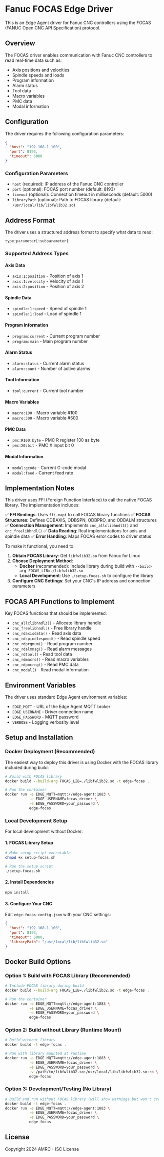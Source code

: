 # Fanuc FOCAS Edge Driver

This is an Edge Agent driver for Fanuc CNC controllers using the FOCAS
(FANUC Open CNC API Specification) protocol.

## Overview

The FOCAS driver enables communication with Fanuc CNC controllers to
read real-time data such as:
- Axis positions and velocities
- Spindle speeds and loads
- Program information
- Alarm status
- Tool data
- Macro variables
- PMC data
- Modal information

## Configuration

The driver requires the following configuration parameters:

```json
{
  "host": "192.168.1.100",
  "port": 8193,
  "timeout": 5000
}
```

### Configuration Parameters

- `host` (required): IP address of the Fanuc CNC controller
- `port` (optional): FOCAS port number (default: 8193)
- `timeout` (optional): Connection timeout in milliseconds (default: 5000)
- `libraryPath` (optional): Path to FOCAS library (default: `/usr/local/lib/libfwlib32.so`)

## Address Format

The driver uses a structured address format to specify what data to read:

```
type:parameter[:subparameter]
```

### Supported Address Types

#### Axis Data
- `axis:1:position` - Position of axis 1
- `axis:1:velocity` - Velocity of axis 1
- `axis:2:position` - Position of axis 2

#### Spindle Data
- `spindle:1:speed` - Speed of spindle 1
- `spindle:1:load` - Load of spindle 1

#### Program Information
- `program:current` - Current program number
- `program:main` - Main program number

#### Alarm Status
- `alarm:status` - Current alarm status
- `alarm:count` - Number of active alarms

#### Tool Information
- `tool:current` - Current tool number

#### Macro Variables
- `macro:100` - Macro variable #100
- `macro:500` - Macro variable #500

#### PMC Data
- `pmc:R100:byte` - PMC R register 100 as byte
- `pmc:X0:bit` - PMC X input bit 0

#### Modal Information
- `modal:gcode` - Current G-code modal
- `modal:feed` - Current feed rate

## Implementation Notes

This driver uses FFI (Foreign Function Interface) to call the native
FOCAS library. The implementation includes:

✅ **FFI Bindings**: Uses `ffi-napi` to call FOCAS library functions
✅ **FOCAS Structures**: Defines ODBAXIS, ODBSPN, ODBPRO, and ODBALM structures
✅ **Connection Management**: Implements `cnc_allclibhndl3()` and `cnc_freelibhndl()`
✅ **Data Reading**: Real implementations for axis and spindle data
✅ **Error Handling**: Maps FOCAS error codes to driver status

To make it functional, you need to:

1. **Obtain FOCAS Library**: Get `libfwlib32.so` from Fanuc for Linux
2. **Choose Deployment Method**:
   - **Docker** (recommended): Include library during build with `--build-arg FOCAS_LIB=./libfwlib32.so`
   - **Local Development**: Use `./setup-focas.sh` to configure the library
3. **Configure CNC Settings**: Set your CNC's IP address and connection parameters

## FOCAS API Functions to Implement

Key FOCAS functions that should be implemented:

- `cnc_allclibhndl3()` - Allocate library handle
- `cnc_freelibhndl()` - Free library handle
- `cnc_rdaxisdata()` - Read axis data
- `cnc_rdspindlespeed()` - Read spindle speed
- `cnc_rdprgnum()` - Read program number
- `cnc_rdalmmsg()` - Read alarm messages
- `cnc_rdtool()` - Read tool data
- `cnc_rdmacro()` - Read macro variables
- `cnc_rdpmcrng()` - Read PMC data
- `cnc_modal()` - Read modal information

## Environment Variables

The driver uses standard Edge Agent environment variables:

- `EDGE_MQTT` - URL of the Edge Agent MQTT broker
- `EDGE_USERNAME` - Driver connection name
- `EDGE_PASSWORD` - MQTT password
- `VERBOSE` - Logging verbosity level

## Setup and Installation

### Docker Deployment (Recommended)

The easiest way to deploy this driver is using Docker with the FOCAS
library included during build:

```bash
# Build with FOCAS library
docker build --build-arg FOCAS_LIB=./libfwlib32.so -t edge-focas .

# Run the container
docker run -e EDGE_MQTT=mqtt://edge-agent:1883 \
           -e EDGE_USERNAME=focas_driver \
           -e EDGE_PASSWORD=your_password \
           edge-focas
```

### Local Development Setup

For local development without Docker:

#### 1. FOCAS Library Setup
```bash
# Make setup script executable
chmod +x setup-focas.sh

# Run the setup script
./setup-focas.sh
```

#### 2. Install Dependencies
```bash
npm install
```

#### 3. Configure Your CNC
Edit `edge-focas-config.json` with your CNC settings:
```json
{
  "host": "192.168.1.100",
  "port": 8193,
  "timeout": 5000,
  "libraryPath": "/usr/local/lib/libfwlib32.so"
}
```

## Docker Build Options

### Option 1: Build with FOCAS Library (Recommended)
```bash
# Include FOCAS library during build
docker build --build-arg FOCAS_LIB=./libfwlib32.so -t edge-focas .

# Run the container
docker run -e EDGE_MQTT=mqtt://edge-agent:1883 \
           -e EDGE_USERNAME=focas_driver \
           -e EDGE_PASSWORD=your_password \
           edge-focas
```

### Option 2: Build without Library (Runtime Mount)
```bash
# Build without library
docker build -t edge-focas .

# Run with library mounted at runtime
docker run -e EDGE_MQTT=mqtt://edge-agent:1883 \
           -e EDGE_USERNAME=focas_driver \
           -e EDGE_PASSWORD=your_password \
           -v /path/to/libfwlib32.so:/usr/local/lib/libfwlib32.so:ro \
           edge-focas
```

### Option 3: Development/Testing (No Library)
```bash
# Build and run without FOCAS library (will show warnings but won't crash)
docker build -t edge-focas .
docker run -e EDGE_MQTT=mqtt://edge-agent:1883 \
           -e EDGE_USERNAME=focas_driver \
           -e EDGE_PASSWORD=your_password \
           edge-focas
```

## License

Copyright 2024 AMRC - ISC License
